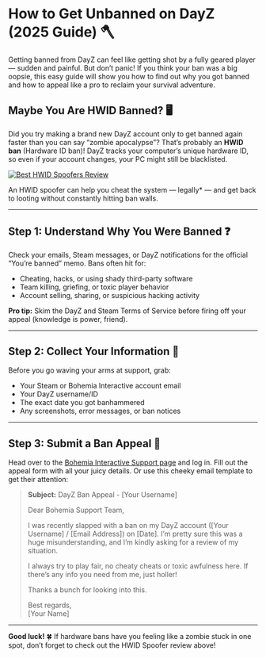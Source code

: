 <h1 id="how-to-get-unbanned-on-dayz-2025-guide-">How to Get Unbanned on DayZ (2025 Guide) 🪓</h1>
<p>Getting banned from DayZ can feel like getting shot by a fully geared player — sudden and painful. But don’t panic! If you think your ban was a big oopsie, this easy guide will show you how to find out why you got banned and how to appeal like a pro to reclaim your survival adventure.</p>
<h2 id="maybe-you-are-hwid-banned-">Maybe You Are HWID Banned? 🖥️</h2>
<p>Did you try making a brand new DayZ account only to get banned again faster than you can say “zombie apocalypse”? That’s probably an <strong>HWID ban</strong> (Hardware ID ban)! DayZ tracks your computer’s unique hardware ID, so even if your account changes, your PC might still be blacklisted.</p>
<p><a href="https://hwid-spoofer.mystrikingly.com/"><img src="https://img.shields.io/badge/Best%20HWID%20Spoofers-Read%20Review-brightgreen?style=for-the-badge&amp;logo=origin" alt="Best HWID Spoofers Review"></a></p>
<p>An HWID spoofer can help you cheat the system — legally* — and get back to looting without constantly hitting ban walls.</p>
<hr>
<h2 id="step-1-understand-why-you-were-banned-">Step 1: Understand Why You Were Banned ❓</h2>
<p>Check your emails, Steam messages, or DayZ notifications for the official “You’re banned” memo. Bans often hit for:</p>
<ul>
<li>Cheating, hacks, or using shady third-party software  </li>
<li>Team killing, griefing, or toxic player behavior  </li>
<li>Account selling, sharing, or suspicious hacking activity  </li>
</ul>
<p><strong>Pro tip:</strong> Skim the DayZ and Steam Terms of Service before firing off your appeal (knowledge is power, friend).</p>
<hr>
<h2 id="step-2-collect-your-information-">Step 2: Collect Your Information 📝</h2>
<p>Before you go waving your arms at support, grab:</p>
<ul>
<li>Your Steam or Bohemia Interactive account email  </li>
<li>Your DayZ username/ID  </li>
<li>The exact date you got banhammered  </li>
<li>Any screenshots, error messages, or ban notices  </li>
</ul>
<hr>
<h2 id="step-3-submit-a-ban-appeal-">Step 3: Submit a Ban Appeal 📧</h2>
<p>Head over to the <a href="https://help.bistudio.com/hc/en-us/articles/360015117400-Banned-Accounts">Bohemia Interactive Support page</a> and log in. Fill out the appeal form with all your juicy details. Or use this cheeky email template to get their attention:</p>
<blockquote>
<p><strong>Subject:</strong> DayZ Ban Appeal - [Your Username]  </p>
<p>Dear Bohemia Support Team,  </p>
<p>I was recently slapped with a ban on my DayZ account ([Your Username] / [Email Address]) on [Date]. I’m pretty sure this was a huge misunderstanding, and I’m kindly asking for a review of my situation.  </p>
<p>I always try to play fair, no cheaty cheats or toxic awfulness here. If there’s any info you need from me, just holler!  </p>
<p>Thanks a bunch for looking into this.  </p>
<p>Best regards,<br>[Your Name]</p>
</blockquote>
<hr>
<p><strong>Good luck!</strong> 🍀 If hardware bans have you feeling like a zombie stuck in one spot, don’t forget to check out the HWID Spoofer review above!</p>
